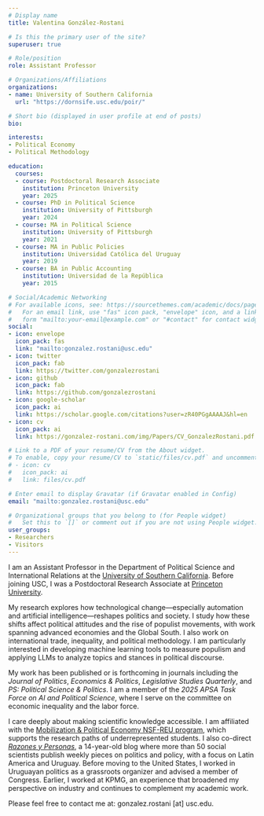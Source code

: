 ```yaml
---
# Display name
title: Valentina González-Rostani

# Is this the primary user of the site?
superuser: true

# Role/position
role: Assistant Professor

# Organizations/Affiliations
organizations:
- name: University of Southern California
  url: "https://dornsife.usc.edu/poir/"

# Short bio (displayed in user profile at end of posts)
bio: 

interests:
- Political Economy
- Political Methodology

education:
  courses:
  - course: Postdoctoral Research Associate
    institution: Princeton University
    year: 2025
  - course: PhD in Political Science
    institution: University of Pittsburgh
    year: 2024
  - course: MA in Political Science
    institution: University of Pittsburgh
    year: 2021
  - course: MA in Public Policies 
    institution: Universidad Católica del Uruguay
    year: 2019
  - course: BA in Public Accounting 
    institution: Universidad de la República
    year: 2015

# Social/Academic Networking
# For available icons, see: https://sourcethemes.com/academic/docs/page-builder/#icons
#   For an email link, use "fas" icon pack, "envelope" icon, and a link in the
#   form "mailto:your-email@example.com" or "#contact" for contact widget.
social:
- icon: envelope
  icon_pack: fas
  link: "mailto:gonzalez.rostani@usc.edu"
- icon: twitter
  icon_pack: fab
  link: https://twitter.com/gonzalezrostani
- icon: github
  icon_pack: fab
  link: https://github.com/gonzalezrostani
- icon: google-scholar
  icon_pack: ai
  link: https://scholar.google.com/citations?user=zR40PGgAAAAJ&hl=en
- icon: cv
  icon_pack: ai
  link: https://gonzalez-rostani.com/img/Papers/CV_GonzalezRostani.pdf

# Link to a PDF of your resume/CV from the About widget.
# To enable, copy your resume/CV to `static/files/cv.pdf` and uncomment the lines below.
# - icon: cv
#   icon_pack: ai
#   link: files/cv.pdf

# Enter email to display Gravatar (if Gravatar enabled in Config)
email: "mailto:gonzalez.rostani@usc.edu"

# Organizational groups that you belong to (for People widget)
#   Set this to `[]` or comment out if you are not using People widget.
user_groups:
- Researchers
- Visitors
---
```


I am an Assistant Professor in the Department of Political Science and International Relations at the [University of Southern California](https://dornsife.usc.edu/poir/). Before joining USC, I was a Postdoctoral Research Associate at [Princeton University](https://politics.princeton.edu/).

My research explores how technological change—especially automation and artificial intelligence—reshapes politics and society. I study how these shifts affect political attitudes and the rise of populist movements, with work spanning advanced economies and the Global South. I also work on international trade, inequality, and political methodology. I am particularly interested in developing machine learning tools to measure populism and applying LLMs to analyze topics and stances in political discourse.

My work has been published or is forthcoming in journals including the *Journal of Politics*, *Economics & Politics*, *Legislative Studies Quarterly*, and *PS: Political Science & Politics*. I am a member of the *2025 APSA Task Force on AI and Political Science*, where I serve on the committee on economic inequality and the labor force.

I care deeply about making scientific knowledge accessible. I am affiliated with the [Mobilization & Political Economy NSF-REU program](https://mpeprogram.com/), which supports the research paths of underrepresented students. I also co-direct [*Razones y Personas*](https://www.razonesypersonas.com/), a 14-year-old blog where more than 50 social scientists publish weekly pieces on politics and policy, with a focus on Latin America and Uruguay. Before moving to the United States, I worked in Uruguayan politics as a grassroots organizer and advised a member of Congress. Earlier, I worked at KPMG, an experience that broadened my perspective on industry and continues to complement my academic work.

Please feel free to contact me at: gonzalez.rostani [at] usc.edu.
